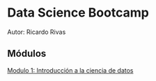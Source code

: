# Data Science Bootcamp

Autor: Ricardo Rivas

## Módulos

[Modulo 1: Introducción a la ciencia de datos](modulo1/README.md)
